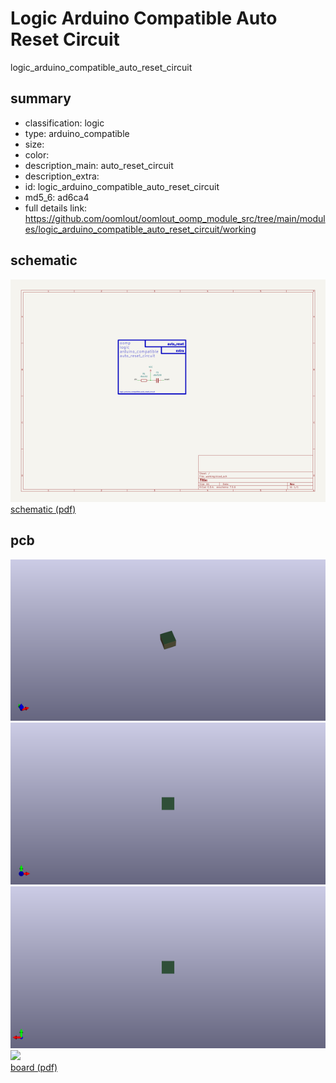 # Logic Arduino Compatible Auto Reset Circuit  
logic_arduino_compatible_auto_reset_circuit  
 
## summary 
* classification: logic
* type: arduino_compatible
* size: 
* color: 
* description_main: auto_reset_circuit
* description_extra: 
* id: logic_arduino_compatible_auto_reset_circuit
* md5_6: ad6ca4
* full details link: https://github.com/oomlout/oomlout_oomp_module_src/tree/main/modules/logic_arduino_compatible_auto_reset_circuit/working

## schematic  
![](kicad/current_version/working/working_schematic_600.png)  
[schematic (pdf)](kicad/current_version/working/working_schematic.pdf)  

## pcb  
![](kicad/current_version/working/working_3d_600.png) 
![](kicad/current_version/working/working_3d_front_600.png)  
![](kicad/current_version/working/working_3d_back_600.png)  
![](kicad/current_version/working/working_600.png)  
[board (pdf)](kicad/current_version/working/working.pdf)  




